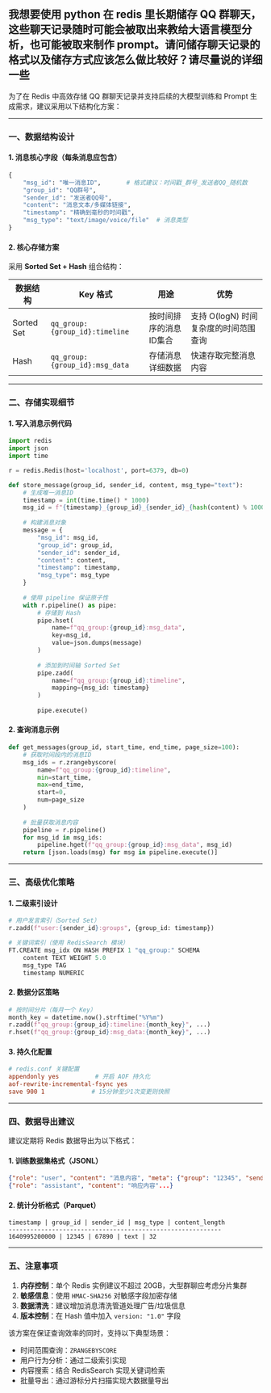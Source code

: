## 我想要使用 python 在 redis 里长期储存 QQ 群聊天，这些聊天记录随时可能会被取出来教给大语言模型分析，也可能被取来制作 prompt。请问储存聊天记录的格式以及储存方式应该怎么做比较好？请尽量说的详细一些

为了在 Redis 中高效存储 QQ 群聊天记录并支持后续的大模型训练和 Prompt 生成需求，建议采用以下结构化方案：

---

### 一、数据结构设计
#### 1. **消息核心字段**（每条消息应包含）
```python
{
    "msg_id": "唯一消息ID",       # 格式建议：时间戳_群号_发送者QQ_随机数
    "group_id": "QQ群号",
    "sender_id": "发送者QQ号",
    "content": "消息文本/多媒体链接",
    "timestamp": "精确到毫秒的时间戳",
    "msg_type": "text/image/voice/file"  # 消息类型
}
```

#### 2. **核心存储方案**
采用 **Sorted Set + Hash** 组合结构：

| 数据结构       | Key 格式                   | 用途                          | 优势                                                                 |
|----------------|---------------------------|-----------------------------|--------------------------------------------------------------------|
| Sorted Set     | `qq_group:{group_id}:timeline` | 按时间排序的消息ID集合 | 支持 O(logN) 时间复杂度的时间范围查询 |
| Hash           | `qq_group:{group_id}:msg_data`  | 存储消息详细数据             | 快速存取完整消息内容                                   |

---

### 二、存储实现细节
#### 1. 写入消息示例代码
```python
import redis
import json
import time

r = redis.Redis(host='localhost', port=6379, db=0)

def store_message(group_id, sender_id, content, msg_type="text"):
    # 生成唯一消息ID
    timestamp = int(time.time() * 1000)
    msg_id = f"{timestamp}_{group_id}_{sender_id}_{hash(content) % 10000}"
    
    # 构建消息对象
    message = {
        "msg_id": msg_id,
        "group_id": group_id,
        "sender_id": sender_id,
        "content": content,
        "timestamp": timestamp,
        "msg_type": msg_type
    }
    
    # 使用 pipeline 保证原子性
    with r.pipeline() as pipe:
        # 存储到 Hash
        pipe.hset(
            name=f"qq_group:{group_id}:msg_data",
            key=msg_id,
            value=json.dumps(message)
        )
        
        # 添加到时间轴 Sorted Set
        pipe.zadd(
            name=f"qq_group:{group_id}:timeline",
            mapping={msg_id: timestamp}
        )
        
        pipe.execute()
```

#### 2. 查询消息示例
```python
def get_messages(group_id, start_time, end_time, page_size=100):
    # 获取时间段内的消息ID
    msg_ids = r.zrangebyscore(
        name=f"qq_group:{group_id}:timeline",
        min=start_time,
        max=end_time,
        start=0,
        num=page_size
    )
    
    # 批量获取消息内容
    pipeline = r.pipeline()
    for msg_id in msg_ids:
        pipeline.hget(f"qq_group:{group_id}:msg_data", msg_id)
    return [json.loads(msg) for msg in pipeline.execute()]
```

---

### 三、高级优化策略
#### 1. **二级索引设计**
```python
# 用户发言索引（Sorted Set）
r.zadd(f"user:{sender_id}:groups", {group_id: timestamp})

# 关键词索引（使用 RedisSearch 模块）
FT.CREATE msg_idx ON HASH PREFIX 1 "qq_group:" SCHEMA
    content TEXT WEIGHT 5.0
    msg_type TAG
    timestamp NUMERIC
```

#### 2. **数据分区策略**
```python
# 按时间分片（每月一个 Key）
month_key = datetime.now().strftime("%Y%m")
r.zadd(f"qq_group:{group_id}:timeline:{month_key}", ...)
r.hset(f"qq_group:{group_id}:msg_data:{month_key}", ...)
```

#### 3. **持久化配置**
```conf
# redis.conf 关键配置
appendonly yes          # 开启 AOF 持久化
aof-rewrite-incremental-fsync yes
save 900 1             # 15分钟至少1次变更则快照
```

---

### 四、数据导出建议
建议定期将 Redis 数据导出为以下格式：

#### 1. 训练数据集格式（JSONL）
```json
{"role": "user", "content": "消息内容", "meta": {"group": "12345", "sender": "67890"}}
{"role": "assistant", "content": "响应内容"...}
```

#### 2. 统计分析格式（Parquet）
```
timestamp | group_id | sender_id | msg_type | content_length
-----------------------------------------------------------
1640995200000 | 12345 | 67890 | text | 32
```

---

### 五、注意事项
1. **内存控制**：单个 Redis 实例建议不超过 20GB，大型群聊应考虑分片集群
2. **敏感信息**：使用 `HMAC-SHA256` 对敏感字段加密存储
3. **数据清洗**：建议增加消息清洗管道处理广告/垃圾信息
4. **版本控制**：在 Hash 值中加入 `version: "1.0"` 字段

该方案在保证查询效率的同时，支持以下典型场景：
- 时间范围查询：`ZRANGEBYSCORE`
- 用户行为分析：通过二级索引实现
- 内容搜索：结合 RedisSearch 实现关键词检索
- 批量导出：通过游标分片扫描实现大数据量导出